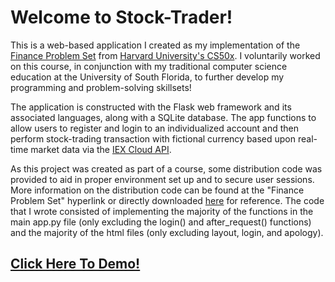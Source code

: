 # Welcome to Stock-Trader!
This is a web-based application I created as my implementation of the [Finance Problem Set](https://cs50.harvard.edu/x/2022/psets/9/finance/) from [Harvard University's CS50x](https://cs50.harvard.edu/x/2022/).
I voluntarily worked on this course, in conjunction with my traditional computer science education at the University of South Florida,
to further develop my programming and problem-solving skillsets!

The application is constructed with the Flask web framework and its associated languages, along with a SQLite database.
The app functions to allow users to register and login to an individualized account and then perform stock-trading transaction with fictional currency based upon real-time market data via the [IEX Cloud API](https://iexcloud.io/docs/api/).

As this project was created as part of a course, some distribution code was provided to aid in proper environment set up and to secure user sessions.
More information on the distribution code can be found at the "Finance Problem Set" hyperlink or directly downloaded [here](https://cdn.cs50.net/2021/fall/psets/9/finance.zip) for reference.
The code that I wrote consisted of implementing the majority of the functions in the main app.py file (only excluding the login() and after_request() functions)
and the majority of the html files (only excluding layout, login, and apology).

## [Click Here To Demo!](https://stock-trader-cs50.herokuapp.com)
